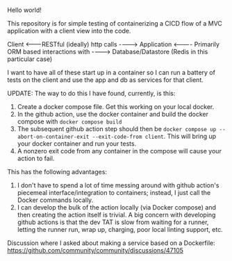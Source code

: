 Hello world!

This repository is for simple testing of containerizing a CICD flow of a MVC application with a client view into the code.

Client <---RESTful (ideally) http calls ----> Application <---- Primarily ORM based interactions with ----> Database/Datastore (Redis in this particular case)

I want to have all of these start up in a container so I can run a battery of tests on the client and use the app and db as services for that client.

UPDATE: The way to do this I have found, currently, is this:

1. Create a docker compose file. Get this working on your local docker.
2. In the github action, use the docker container and build the docker compose with `docker compose build`
3. The subsequent github action step should then be `docker compose up --abort-on-container-exit --exit-code-from client`. This will bring up your docker container and run your tests.
4. A nonzero exit code from any container in the compose will cause your action to fail.

This has the following advantages:

1. I don't have to spend a lot of time messing around with github action's piecemeal interface/integration to containers; instead, I just call the Docker commands locally.
2. I can develop the bulk of the action locally (via Docker compose) and then creating the action itself is trivial. A big concern with developing github actions is that the dev TAT is slow from waiting for a runner, letting the runner run, wrap up, charging, poor local linting support, etc.

Discussion where I asked about making a service based on a Dockerfile: https://github.com/community/community/discussions/47105
